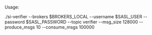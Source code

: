 

Usage:

./si-verifier --brokers $BROKERS_LOCAL --username $SASL_USER --password $SASL_PASSWORD --topic verifier --msg_size 128000 --produce_msgs 10 --consume_msgs 100000